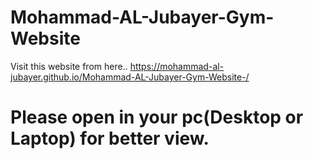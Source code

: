 # Mohammad-AL-Jubayer-Gym-Website
Visit this website from here.. https://mohammad-al-jubayer.github.io/Mohammad-AL-Jubayer-Gym-Website-/

# Please open in your pc(Desktop or Laptop) for better view.

